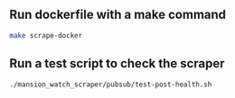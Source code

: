 ## Run dockerfile with a make command

```bash
make scrape-docker
```

## Run a test script to check the scraper

```bash
./mansion_watch_scraper/pubsub/test-post-health.sh
```


